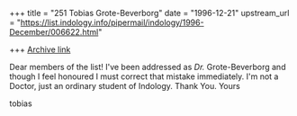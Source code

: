 +++
title = "251 Tobias Grote-Beverborg"
date = "1996-12-21"
upstream_url = "https://list.indology.info/pipermail/indology/1996-December/006622.html"

+++
[Archive link](https://list.indology.info/pipermail/indology/1996-December/006622.html)

Dear members of the list!
I've been addressed as _Dr._ Grote-Beverborg and though I feel honoured I
must correct that mistake immediately.
I'm not a Doctor, just an ordinary student of Indology. 
Thank You.
 Yours


tobias





